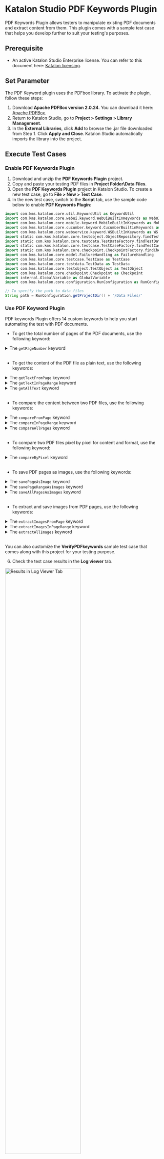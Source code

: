 # Katalon Studio PDF Keywords Plugin

PDF Keywords Plugin allows testers to manipulate existing PDF documents and extract content from them. This plugin comes with a sample test case that helps you develop further to suit your testing's purposes.

## Prerequisite

- An active Katalon Studio Enterprise license. You can refer to this document here: [Katalon licensing](https://docs.katalon.com/katalon-studio/docs/license.html).
## Set Parameter

The PDF Keyword plugin uses the PDFbox library. To activate the plugin, follow these steps:

1. Download **Apache PDFBox version 2.0.24**. You can download it here: [Apache PDFBox](https://www.apache.org/dyn/closer.lua/pdfbox/2.0.24/pdfbox-app-2.0.24.jar).
2. Return to Katalon Studio, go to **Project > Settings > Library Management**. 
3. In the **External Libraries**, click **Add** to browse the .jar file downloaded from Step 1. Click **Apply and Close**. Katalon Studio automatically imports the library into the project.
## Execute Test Cases

### Enable PDF Keywords Plugin

1. Download and unzip the **PDF Keywords Plugin** project.
2. Copy and paste your testing PDF files in **Project Folder\Data Files**.
3. Open the **PDF Keywords Plugin** project in Katalon Studio. To create a new test case, go to **File > New > Test Case**.
4. In the new test case, switch to the **Script** tab, use the sample code below to enable **PDF Keywords Plugin**:

``` groovy
import com.kms.katalon.core.util.KeywordUtil as KeywordUtil
import com.kms.katalon.core.webui.keyword.WebUiBuiltInKeywords as WebUI
import com.kms.katalon.core.mobile.keyword.MobileBuiltInKeywords as Mobile
import com.kms.katalon.core.cucumber.keyword.CucumberBuiltinKeywords as CucumberKW
import com.kms.katalon.core.webservice.keyword.WSBuiltInKeywords as WS
import static com.kms.katalon.core.testobject.ObjectRepository.findTestObject
import static com.kms.katalon.core.testdata.TestDataFactory.findTestData
import static com.kms.katalon.core.testcase.TestCaseFactory.findTestCase
import static com.kms.katalon.core.checkpoint.CheckpointFactory.findCheckpoint
import com.kms.katalon.core.model.FailureHandling as FailureHandling
import com.kms.katalon.core.testcase.TestCase as TestCase
import com.kms.katalon.core.testdata.TestData as TestData
import com.kms.katalon.core.testobject.TestObject as TestObject
import com.kms.katalon.core.checkpoint.Checkpoint as Checkpoint
import internal.GlobalVariable as GlobalVariable
import com.kms.katalon.core.configuration.RunConfiguration as RunConfiguration

// To specify the path to data files
String path = RunConfiguration.getProjectDir() + '/Data Files/'

```

### Use PDF Keyword Plugin

PDF keywords Plugin offers 14 custom keywords to help you start automating the test with PDF documents. 

- To get the total number of pages of the PDF documents, use the following keyword:

<details><summary> The <code>getPageNumber</code> keyword </summary>

### Description

This keyword gets the total number of pages in the document.
### Parameters

<table width="854">
<tbody>
<tr>
<td><strong>Parameter</strong></td>
<td><strong>Type</strong></td>
<td><strong>Mandatory</strong></td>
<td><strong>Description</strong></td>
</tr>
<tr>
<td>File</td>
<td>
<p>String</p>
</td>
<td>Required</td>
<td>The absolute file path</td>
</tr>
</tbody>
</table>

### Example

To get the total number of pages of the **Test_text1.pdf** PDF document, copy and paste the sample code as below:

``` groovy
import com.kms.katalon.core.util.KeywordUtil as KeywordUtil
import com.kms.katalon.core.webui.keyword.WebUiBuiltInKeywords as WebUI
import com.kms.katalon.core.mobile.keyword.MobileBuiltInKeywords as Mobile
import com.kms.katalon.core.cucumber.keyword.CucumberBuiltinKeywords as CucumberKW
import com.kms.katalon.core.webservice.keyword.WSBuiltInKeywords as WS
import static com.kms.katalon.core.testobject.ObjectRepository.findTestObject
import static com.kms.katalon.core.testdata.TestDataFactory.findTestData
import static com.kms.katalon.core.testcase.TestCaseFactory.findTestCase
import static com.kms.katalon.core.checkpoint.CheckpointFactory.findCheckpoint
import com.kms.katalon.core.model.FailureHandling as FailureHandling
import com.kms.katalon.core.testcase.TestCase as TestCase
import com.kms.katalon.core.testdata.TestData as TestData
import com.kms.katalon.core.testobject.TestObject as TestObject
import com.kms.katalon.core.checkpoint.Checkpoint as Checkpoint
import internal.GlobalVariable as GlobalVariable
import com.kms.katalon.core.configuration.RunConfiguration as RunConfiguration

String path = RunConfiguration.getProjectDir() + '/Data Files/'

CustomKeywords.'com.kms.katalon.keyword.pdf.PDF.getPageNumber'(path + 'test_text1.pdf')

```
</details>
&nbsp;

- To get the content of the PDF file as plain text, use the following keywords:

<details><summary> The <code>getTextFromPage</code> keyword </summary>

### Description

This keyword gets the content of a specific PDF page as plain text.
### Parameters

<table width="854">
<tbody>
<tr>
<td><strong>Parameter</strong></td>
<td><strong>Type</strong></td>
<td><strong>Mandatory</strong></td>
<td><strong>Description</strong></td>
</tr>
<tr>
<td>File</td>
<td>
<p>String</p>
</td>
<td>Required</td>
<td>The absolute file path</td>
</tr>
<tr>
<td>startPage</td>
<td>
<p>int</p>
</td>
<td>Required</td>
<td>The page number of the desired PDF page</td>
</tr>
</tbody>
</table>

### Example

To get the Page 3 of the **Test_text1.pdf** PDF document as plain text, copy and paste the sample code as below:

``` groovy
import com.kms.katalon.core.util.KeywordUtil as KeywordUtil
import com.kms.katalon.core.webui.keyword.WebUiBuiltInKeywords as WebUI
import com.kms.katalon.core.mobile.keyword.MobileBuiltInKeywords as Mobile
import com.kms.katalon.core.cucumber.keyword.CucumberBuiltinKeywords as CucumberKW
import com.kms.katalon.core.webservice.keyword.WSBuiltInKeywords as WS
import static com.kms.katalon.core.testobject.ObjectRepository.findTestObject
import static com.kms.katalon.core.testdata.TestDataFactory.findTestData
import static com.kms.katalon.core.testcase.TestCaseFactory.findTestCase
import static com.kms.katalon.core.checkpoint.CheckpointFactory.findCheckpoint
import com.kms.katalon.core.model.FailureHandling as FailureHandling
import com.kms.katalon.core.testcase.TestCase as TestCase
import com.kms.katalon.core.testdata.TestData as TestData
import com.kms.katalon.core.testobject.TestObject as TestObject
import com.kms.katalon.core.checkpoint.Checkpoint as Checkpoint
import internal.GlobalVariable as GlobalVariable
import com.kms.katalon.core.configuration.RunConfiguration as RunConfiguration

String path = RunConfiguration.getProjectDir() + '/Data Files/'

CustomKeywords.'com.kms.katalon.keyword.pdf.PDF.getTextFromPage'(path + 'test_text1.pdf', 3)

```
</details>

<details><summary> The <code>getTextInPageRange</code> keyword </summary>

### Description

This keyword gets the content of a range of PDF pages as plain text.

### Parameters

<table width="854">
<tbody>
<tr>
<td><strong>Parameter</strong></td>
<td><strong>Type</strong></td>
<td><strong>Mandatory</strong></td>
<td><strong>Description</strong></td>
</tr>
<tr>
<td>File</td>
<td>
<p>String</p>
</td>
<td>Required</td>
<td>The absolute file path</td>
</tr>
<tr>
<td>startPage</td>
<td>
<p>int</p>
</td>
<td>Required</td>
<td>The starting page number of the page range</td>
</tr>
<tr>
<td>endPage</td>
<td>
<p>int</p>
</td>
<td>Required</td>
<td>The ending page number of the page range</td>
</tr>
</tbody>
</table>

### Example

To get the Page 1-3 of the **Test_text1.pdf** PDF document as plain text, copy and paste the sample code as below:

``` groovy
import com.kms.katalon.core.util.KeywordUtil as KeywordUtil
import com.kms.katalon.core.webui.keyword.WebUiBuiltInKeywords as WebUI
import com.kms.katalon.core.mobile.keyword.MobileBuiltInKeywords as Mobile
import com.kms.katalon.core.cucumber.keyword.CucumberBuiltinKeywords as CucumberKW
import com.kms.katalon.core.webservice.keyword.WSBuiltInKeywords as WS
import static com.kms.katalon.core.testobject.ObjectRepository.findTestObject
import static com.kms.katalon.core.testdata.TestDataFactory.findTestData
import static com.kms.katalon.core.testcase.TestCaseFactory.findTestCase
import static com.kms.katalon.core.checkpoint.CheckpointFactory.findCheckpoint
import com.kms.katalon.core.model.FailureHandling as FailureHandling
import com.kms.katalon.core.testcase.TestCase as TestCase
import com.kms.katalon.core.testdata.TestData as TestData
import com.kms.katalon.core.testobject.TestObject as TestObject
import com.kms.katalon.core.checkpoint.Checkpoint as Checkpoint
import internal.GlobalVariable as GlobalVariable
import com.kms.katalon.core.configuration.RunConfiguration as RunConfiguration

String path = RunConfiguration.getProjectDir() + '/Data Files/'

CustomKeywords.'com.kms.katalon.keyword.pdf.PDF.getTextInPageRange'(path + 'test_text1.pdf', 1, 3)

```

</details>


<details><summary> The <code>getAllText</code> keyword </summary>

### Description

This keyword gets all content of the document as plain text.
### Parameters
<table width="854">
<tbody>
<tr>
<td><strong>Parameter</strong></td>
<td><strong>Type</strong></td>
<td><strong>Mandatory</strong></td>
<td><strong>Description</strong></td>
</tr>
<tr>
<td>File</td>
<td>
<p>String</p>
</td>
<td>&nbsp;Required</td>
<td>The absolute file path</td>
</tr>
</tbody>
</table>

### Example

To get all pages of the **Test_text1.pdf** PDF document as plain text, copy and paste the sample code as below:

``` groovy
import com.kms.katalon.core.util.KeywordUtil as KeywordUtil
import com.kms.katalon.core.webui.keyword.WebUiBuiltInKeywords as WebUI
import com.kms.katalon.core.mobile.keyword.MobileBuiltInKeywords as Mobile
import com.kms.katalon.core.cucumber.keyword.CucumberBuiltinKeywords as CucumberKW
import com.kms.katalon.core.webservice.keyword.WSBuiltInKeywords as WS
import static com.kms.katalon.core.testobject.ObjectRepository.findTestObject
import static com.kms.katalon.core.testdata.TestDataFactory.findTestData
import static com.kms.katalon.core.testcase.TestCaseFactory.findTestCase
import static com.kms.katalon.core.checkpoint.CheckpointFactory.findCheckpoint
import com.kms.katalon.core.model.FailureHandling as FailureHandling
import com.kms.katalon.core.testcase.TestCase as TestCase
import com.kms.katalon.core.testdata.TestData as TestData
import com.kms.katalon.core.testobject.TestObject as TestObject
import com.kms.katalon.core.checkpoint.Checkpoint as Checkpoint
import internal.GlobalVariable as GlobalVariable
import com.kms.katalon.core.configuration.RunConfiguration as RunConfiguration

String path = RunConfiguration.getProjectDir() + '/Data Files/'

CustomKeywords.'com.kms.katalon.keyword.pdf.PDF.getAllText'(path + 'test_text1.pdf')

```

</details>
&nbsp;

- To compare the content between two PDF files, use the following keywords:

<details><summary> The <code>compareFromPage</code> keyword </summary>

### Description

This keyword compares a particular page of two given PDF documents. The value returns true if the pages match, false if otherwise.
### Parameters
<table width="854">
<tbody>
<tr>
<td><strong>Parameter</strong></td>
<td><strong>Type</strong></td>
<td><strong>Mandatory</strong></td>
<td><strong>Description</strong></td>
</tr>
<tr>
<td>file1</td>
<td>
<p>String</p>
</td>
<td>Required</td>
<td>The absolute file path of the expected file</td>
</tr>
<tr>
<td>file2</td>
<td>
<p>String</p>
</td>
<td>Required</td>
<td>The absolute file path of the actual file</td>
</tr>
<tr>
<td>startPage</td>
<td>
<p>int</p>
</td>
<td>Required</td>
<td>The page number of the specific PDF page</td>
</tr>
<tr>
<td>excludePattern</td>
<td>
<p>def</p>
</td>
<td>Optional</td>
<td>The strings need to exclude from the comparison</td>
</tr>
</tbody>
</table>

### Example

1.  To compare Page 3 of the **Test_text1.pdf** and the **Test_text2.pdf** file without excluding any strings, copy and paste the sample code as below:

``` groovy
import com.kms.katalon.core.util.KeywordUtil as KeywordUtil
import com.kms.katalon.core.webui.keyword.WebUiBuiltInKeywords as WebUI
import com.kms.katalon.core.mobile.keyword.MobileBuiltInKeywords as Mobile
import com.kms.katalon.core.cucumber.keyword.CucumberBuiltinKeywords as CucumberKW
import com.kms.katalon.core.webservice.keyword.WSBuiltInKeywords as WS
import static com.kms.katalon.core.testobject.ObjectRepository.findTestObject
import static com.kms.katalon.core.testdata.TestDataFactory.findTestData
import static com.kms.katalon.core.testcase.TestCaseFactory.findTestCase
import static com.kms.katalon.core.checkpoint.CheckpointFactory.findCheckpoint
import com.kms.katalon.core.model.FailureHandling as FailureHandling
import com.kms.katalon.core.testcase.TestCase as TestCase
import com.kms.katalon.core.testdata.TestData as TestData
import com.kms.katalon.core.testobject.TestObject as TestObject
import com.kms.katalon.core.checkpoint.Checkpoint as Checkpoint
import internal.GlobalVariable as GlobalVariable
import com.kms.katalon.core.configuration.RunConfiguration as RunConfiguration

String path = RunConfiguration.getProjectDir() + '/Data Files/'

CustomKeywords.'com.kms.katalon.keyword.pdf.PDF.compareFromPage'(path + 'test_text1.pdf', path + 'test_text2.pdf', 3, null)

```
2.  To compare Page 3 of the **Test_text1.pdf** and the **Test_text2.pdf** file excluding the **1998**, **1999** strings, copy and paste the sample code as below:

``` groovy
import com.kms.katalon.core.util.KeywordUtil as KeywordUtil
import com.kms.katalon.core.webui.keyword.WebUiBuiltInKeywords as WebUI
import com.kms.katalon.core.mobile.keyword.MobileBuiltInKeywords as Mobile
import com.kms.katalon.core.cucumber.keyword.CucumberBuiltinKeywords as CucumberKW
import com.kms.katalon.core.webservice.keyword.WSBuiltInKeywords as WS
import static com.kms.katalon.core.testobject.ObjectRepository.findTestObject
import static com.kms.katalon.core.testdata.TestDataFactory.findTestData
import static com.kms.katalon.core.testcase.TestCaseFactory.findTestCase
import static com.kms.katalon.core.checkpoint.CheckpointFactory.findCheckpoint
import com.kms.katalon.core.model.FailureHandling as FailureHandling
import com.kms.katalon.core.testcase.TestCase as TestCase
import com.kms.katalon.core.testdata.TestData as TestData
import com.kms.katalon.core.testobject.TestObject as TestObject
import com.kms.katalon.core.checkpoint.Checkpoint as Checkpoint
import internal.GlobalVariable as GlobalVariable
import com.kms.katalon.core.configuration.RunConfiguration as RunConfiguration

String path = RunConfiguration.getProjectDir() + '/Data Files/'

CustomKeywords.'com.kms.katalon.keyword.pdf.PDF.compareFromPage'(path + 'test_text1.pdf', path + 'test_text2.pdf', 3, ['1998', '1999'])

```
</details>


<details><summary> The <code>compareInPageRange</code> keyword </summary>

### Description

This keyword compares a range of pages from two given PDF documents. The value returns true if the pages match, false if otherwise.

### Parameters
<table width="854">
<tbody>
<tr>
<td><strong>Parameter</strong></td>
<td><strong>Type</strong></td>
<td><strong>Mandatory</strong></td>
<td><strong>Description</strong></td>
</tr>
<tr>
<td>file1</td>
<td>
<p>String</p>
</td>
<td>Required</td>
<td>The absolute file path of the expected file</td>
</tr>
<tr>
<td>file2</td>
<td>
<p>String</p>
</td>
<td>Required</td>
<td>The absolute file path of the actual file</td>
</tr>
<tr>
<td>startPage</td>
<td>
<p>int</p>
</td>
<td>Required</td>
<td>The starting page number of the page range</td>
</tr>
<tr>
<td>endPage</td>
<td>
<p>int</p>
</td>
<td>Required</td>
<td>The ending page number of the page range </td>
</tr>
<tr>
<td>excludePattern</td>
<td>
<p>def</p>
</td>
<td>Optional</td>
<td>The strings need to exclude from the comparison</td>
</tr>
</tbody>
</table>

### Example

1.  To compare Page 1-3 of the **Test_text1.pdf** and the **Test_text2.pdf** without excluding any strings, copy and paste the sample code as below:

``` groovy
import com.kms.katalon.core.util.KeywordUtil as KeywordUtil
import com.kms.katalon.core.webui.keyword.WebUiBuiltInKeywords as WebUI
import com.kms.katalon.core.mobile.keyword.MobileBuiltInKeywords as Mobile
import com.kms.katalon.core.cucumber.keyword.CucumberBuiltinKeywords as CucumberKW
import com.kms.katalon.core.webservice.keyword.WSBuiltInKeywords as WS
import static com.kms.katalon.core.testobject.ObjectRepository.findTestObject
import static com.kms.katalon.core.testdata.TestDataFactory.findTestData
import static com.kms.katalon.core.testcase.TestCaseFactory.findTestCase
import static com.kms.katalon.core.checkpoint.CheckpointFactory.findCheckpoint
import com.kms.katalon.core.model.FailureHandling as FailureHandling
import com.kms.katalon.core.testcase.TestCase as TestCase
import com.kms.katalon.core.testdata.TestData as TestData
import com.kms.katalon.core.testobject.TestObject as TestObject
import com.kms.katalon.core.checkpoint.Checkpoint as Checkpoint
import internal.GlobalVariable as GlobalVariable
import com.kms.katalon.core.configuration.RunConfiguration as RunConfiguration

String path = RunConfiguration.getProjectDir() + '/Data Files/'

CustomKeywords.'com.kms.katalon.keyword.pdf.PDF.compareInPageRange'(path + 'test_text1.pdf', path + 'test_text2.pdf', 1, 3, null)

```
2.  To compare Page 1-3 of the **Test_text1.pdf** and the **Test_text2.pdf** excluding the **1998**, **1999** strings, copy and paste the sample code as below:

``` groovy
import com.kms.katalon.core.util.KeywordUtil as KeywordUtil
import com.kms.katalon.core.webui.keyword.WebUiBuiltInKeywords as WebUI
import com.kms.katalon.core.mobile.keyword.MobileBuiltInKeywords as Mobile
import com.kms.katalon.core.cucumber.keyword.CucumberBuiltinKeywords as CucumberKW
import com.kms.katalon.core.webservice.keyword.WSBuiltInKeywords as WS
import static com.kms.katalon.core.testobject.ObjectRepository.findTestObject
import static com.kms.katalon.core.testdata.TestDataFactory.findTestData
import static com.kms.katalon.core.testcase.TestCaseFactory.findTestCase
import static com.kms.katalon.core.checkpoint.CheckpointFactory.findCheckpoint
import com.kms.katalon.core.model.FailureHandling as FailureHandling
import com.kms.katalon.core.testcase.TestCase as TestCase
import com.kms.katalon.core.testdata.TestData as TestData
import com.kms.katalon.core.testobject.TestObject as TestObject
import com.kms.katalon.core.checkpoint.Checkpoint as Checkpoint
import internal.GlobalVariable as GlobalVariable
import com.kms.katalon.core.configuration.RunConfiguration as RunConfiguration

String path = RunConfiguration.getProjectDir() + '/Data Files/'

CustomKeywords.'com.kms.katalon.keyword.pdf.PDF.compareInPageRange'(path + 'test_text1.pdf', path + 'test_text2.pdf', 1, 3, ['1998', '1999'])

```

</details>

<details><summary> The <code>compareAllPages</code> keyword </summary>

### Description

This keyword compares all pages of two given PDF documents. The value returns true if the pages match, false if otherwise.

### Parameters
<table width="854">
<tbody>
<tr>
<td><strong>Parameter</strong></td>
<td><strong>Type</strong></td>
<td><strong>Mandatory</strong></td>
<td><strong>Description</strong></td>
</tr>
<tr>
<td>file1</td>
<td>
<p>String</p>
</td>
<td>Required</td>
<td>The absolute file path of the expected file</td>
</tr>
<tr>
<td>file2</td>
<td>
<p>String</p>
</td>
<td>Required</td>
<td>The absolute file path of the actual file</td>
</tr>
<tr>
<td>excludePattern</td>
<td>
<p>def</p>
</td>
<td>Optional</td>
<td>The strings need to exclude from the comparison</td>
</tr>
</tbody>
</table>

### Example

1.  To compare all pages of the **Test_text1.pdf** and the **Test_text2.pdf** without excluding any strings, copy and paste the sample code as below:

``` groovy
import com.kms.katalon.core.util.KeywordUtil as KeywordUtil
import com.kms.katalon.core.webui.keyword.WebUiBuiltInKeywords as WebUI
import com.kms.katalon.core.mobile.keyword.MobileBuiltInKeywords as Mobile
import com.kms.katalon.core.cucumber.keyword.CucumberBuiltinKeywords as CucumberKW
import com.kms.katalon.core.webservice.keyword.WSBuiltInKeywords as WS
import static com.kms.katalon.core.testobject.ObjectRepository.findTestObject
import static com.kms.katalon.core.testdata.TestDataFactory.findTestData
import static com.kms.katalon.core.testcase.TestCaseFactory.findTestCase
import static com.kms.katalon.core.checkpoint.CheckpointFactory.findCheckpoint
import com.kms.katalon.core.model.FailureHandling as FailureHandling
import com.kms.katalon.core.testcase.TestCase as TestCase
import com.kms.katalon.core.testdata.TestData as TestData
import com.kms.katalon.core.testobject.TestObject as TestObject
import com.kms.katalon.core.checkpoint.Checkpoint as Checkpoint
import internal.GlobalVariable as GlobalVariable
import com.kms.katalon.core.configuration.RunConfiguration as RunConfiguration

String path = RunConfiguration.getProjectDir() + '/Data Files/'

CustomKeywords.'com.kms.katalon.keyword.pdf.PDF.compareAllPages'(path + 'test_text1.pdf', path + 'test_text2.pdf', null)

```
2.  To compare Page 1-3 of the **Test_text1.pdf** and the **Test_text2.pdf** excluding the **1998**, **1999** strings, copy and paste the sample code as below:

``` groovy
import com.kms.katalon.core.util.KeywordUtil as KeywordUtil
import com.kms.katalon.core.webui.keyword.WebUiBuiltInKeywords as WebUI
import com.kms.katalon.core.mobile.keyword.MobileBuiltInKeywords as Mobile
import com.kms.katalon.core.cucumber.keyword.CucumberBuiltinKeywords as CucumberKW
import com.kms.katalon.core.webservice.keyword.WSBuiltInKeywords as WS
import static com.kms.katalon.core.testobject.ObjectRepository.findTestObject
import static com.kms.katalon.core.testdata.TestDataFactory.findTestData
import static com.kms.katalon.core.testcase.TestCaseFactory.findTestCase
import static com.kms.katalon.core.checkpoint.CheckpointFactory.findCheckpoint
import com.kms.katalon.core.model.FailureHandling as FailureHandling
import com.kms.katalon.core.testcase.TestCase as TestCase
import com.kms.katalon.core.testdata.TestData as TestData
import com.kms.katalon.core.testobject.TestObject as TestObject
import com.kms.katalon.core.checkpoint.Checkpoint as Checkpoint
import internal.GlobalVariable as GlobalVariable
import com.kms.katalon.core.configuration.RunConfiguration as RunConfiguration

String path = RunConfiguration.getProjectDir() + '/Data Files/'

CustomKeywords.'com.kms.katalon.keyword.pdf.PDF.compareAllPages'(path + 'test_text1.pdf', path + 'test_text2.pdf', ['1998', '1999'])

```

</details>
&nbsp;

- To compare two PDF files pixel by pixel for content and format, use the following keyword:

<details><summary> The <code>compareByPixel</code> keyword </summary>

### Description

This keyword compares a range of pages from two PDF documents pixel by pixel for the content and format. The value returns true if the pages match, false if otherwise.
### Parameters
<table width="854">
<tbody>
<tr>
<td><strong>Parameter</strong></td>
<td><strong>Type</strong></td>
<td><strong>Mandatory</strong></td>
<td><strong>Description</strong></td>
</tr>
<tr>
<td>file1</td>
<td>
<p>String</p>
</td>
<td>Required</td>
<td>The absolute file path of the expected file</td>
</tr>
<tr>
<td>file2</td>
<td>
<p>String</p>
</td>
<td>Required</td>
<td>The absolute file path of the actual file</td>
</tr>
<tr>
<td>startPage</td>
<td>
<p>int</p>
</td>
<td>Required</td>
<td>The starting page number of the page range</td>
</tr>
<tr>
<td>endPage</td>
<td>
<p>int</p>
</td>
<td>Required</td>
<td>The ending page number of the page range </td>
</tr>
<tr>
<td>highlightImageDifferences</td>
<td>
<p>boolean</p>
</td>
<td>Required</td>
<td>To highlight differences in the images</td>
</tr>
<tr>
<td>showAllDifferences</td>
<td>
<p>boolean</p>
</td>
<td>Required</td>
<td>To compare all the pages of the PDF files (by default as soon as a mismatch is found in a page, this method exits)</td>
</tr>
</tbody>
</table>

### Example

To compare all pages of the **Test_text1.pdf** and the **Test_text2.pdf** pixel by pixel for content and format, copy and paste the sample code as below:

``` groovy
import com.kms.katalon.core.util.KeywordUtil as KeywordUtil
import com.kms.katalon.core.webui.keyword.WebUiBuiltInKeywords as WebUI
import com.kms.katalon.core.mobile.keyword.MobileBuiltInKeywords as Mobile
import com.kms.katalon.core.cucumber.keyword.CucumberBuiltinKeywords as CucumberKW
import com.kms.katalon.core.webservice.keyword.WSBuiltInKeywords as WS
import static com.kms.katalon.core.testobject.ObjectRepository.findTestObject
import static com.kms.katalon.core.testdata.TestDataFactory.findTestData
import static com.kms.katalon.core.testcase.TestCaseFactory.findTestCase
import static com.kms.katalon.core.checkpoint.CheckpointFactory.findCheckpoint
import com.kms.katalon.core.model.FailureHandling as FailureHandling
import com.kms.katalon.core.testcase.TestCase as TestCase
import com.kms.katalon.core.testdata.TestData as TestData
import com.kms.katalon.core.testobject.TestObject as TestObject
import com.kms.katalon.core.checkpoint.Checkpoint as Checkpoint
import internal.GlobalVariable as GlobalVariable
import com.kms.katalon.core.configuration.RunConfiguration as RunConfiguration

String path = RunConfiguration.getProjectDir() + '/Data Files/'

CustomKeywords.'com.kms.katalon.keyword.pdf.PDF.compareByPixel'(path + 'test_image1_diff.pdf', path + 'test_image2_diff.pdf', -1, -1, true, false)

```

</details>
&nbsp;

- To save PDF pages as images, use the following keywords:

<details><summary> The <code>savePageAsImage</code> keyword </summary>

### Description

To save a specific PDF page as an image. By default, the images are saved to your **Project Folder\Data Files\Temp**.
### Parameters

<table width="854">
<tbody>
<tr>
<td><strong>Parameter</strong></td>
<td><strong>Type</strong></td>
<td><strong>Mandatory</strong></td>
<td><strong>Description</strong></td>
</tr>
<tr>
<td>File</td>
<td>
<p>String</p>
</td>
<td>Required</td>
<td>The absolute file path</td>
</tr>
<tr>
<td>startPage</td>
<td>
<p>int</p>
</td>
<td>Required</td>
<td>The page number of the desired PDF page</td>
</tr>
</tbody>
</table>

### Example

To save the Page 3 of the **Test_text1.pdf** PDF document as an image, copy and paste the sample code as below:

``` groovy
import com.kms.katalon.core.util.KeywordUtil as KeywordUtil
import com.kms.katalon.core.webui.keyword.WebUiBuiltInKeywords as WebUI
import com.kms.katalon.core.mobile.keyword.MobileBuiltInKeywords as Mobile
import com.kms.katalon.core.cucumber.keyword.CucumberBuiltinKeywords as CucumberKW
import com.kms.katalon.core.webservice.keyword.WSBuiltInKeywords as WS
import static com.kms.katalon.core.testobject.ObjectRepository.findTestObject
import static com.kms.katalon.core.testdata.TestDataFactory.findTestData
import static com.kms.katalon.core.testcase.TestCaseFactory.findTestCase
import static com.kms.katalon.core.checkpoint.CheckpointFactory.findCheckpoint
import com.kms.katalon.core.model.FailureHandling as FailureHandling
import com.kms.katalon.core.testcase.TestCase as TestCase
import com.kms.katalon.core.testdata.TestData as TestData
import com.kms.katalon.core.testobject.TestObject as TestObject
import com.kms.katalon.core.checkpoint.Checkpoint as Checkpoint
import internal.GlobalVariable as GlobalVariable
import com.kms.katalon.core.configuration.RunConfiguration as RunConfiguration

String path = RunConfiguration.getProjectDir() + '/Data Files/'

CustomKeywords.'com.kms.katalon.keyword.pdf.PDF.savePageAsImage'(path + 'test_text1.pdf', 3)

```
</details>

<details><summary> The <code>savePageRangeAsImages</code> keyword </summary>

### Description

To save a range of PDF pages as images. By default, the images are saved to your **Project Folder\Data Files\Temp**.
### Parameters
<table width="854">
<tbody>
<tr>
<td><strong>Parameter</strong></td>
<td><strong>Type</strong></td>
<td><strong>Mandatory</strong></td>
<td><strong>Description</strong></td>
</tr>
<tr>
<td>file1</td>
<td>
<p>String</p>
</td>
<td>Required</td>
<td>The absolute file path of the expected file</td>
</tr>
<tr>
<td>startPage</td>
<td>
<p>int</p>
</td>
<td>Required</td>
<td>The starting page number of the page range</td>
</tr>
<tr>
<td>endPage</td>
<td>
<p>int</p>
</td>
<td>Required</td>
<td>The ending page number of the page range </td>
</tr>
</tbody>
</table>

### Example

To save the Page 1-3 of the **Test_text1.pdf** PDF document as images, copy and paste the sample code as below:

``` groovy
import com.kms.katalon.core.util.KeywordUtil as KeywordUtil
import com.kms.katalon.core.webui.keyword.WebUiBuiltInKeywords as WebUI
import com.kms.katalon.core.mobile.keyword.MobileBuiltInKeywords as Mobile
import com.kms.katalon.core.cucumber.keyword.CucumberBuiltinKeywords as CucumberKW
import com.kms.katalon.core.webservice.keyword.WSBuiltInKeywords as WS
import static com.kms.katalon.core.testobject.ObjectRepository.findTestObject
import static com.kms.katalon.core.testdata.TestDataFactory.findTestData
import static com.kms.katalon.core.testcase.TestCaseFactory.findTestCase
import static com.kms.katalon.core.checkpoint.CheckpointFactory.findCheckpoint
import com.kms.katalon.core.model.FailureHandling as FailureHandling
import com.kms.katalon.core.testcase.TestCase as TestCase
import com.kms.katalon.core.testdata.TestData as TestData
import com.kms.katalon.core.testobject.TestObject as TestObject
import com.kms.katalon.core.checkpoint.Checkpoint as Checkpoint
import internal.GlobalVariable as GlobalVariable
import com.kms.katalon.core.configuration.RunConfiguration as RunConfiguration

String path = RunConfiguration.getProjectDir() + '/Data Files/'

CustomKeywords.'com.kms.katalon.keyword.pdf.PDF.savePageRangeAsImages'(path + 'test_text1.pdf', 1, 3)

```
</details>

<details><summary> The <code>saveAllPagesAsImages</code> keyword </summary>

### Description

This keyword saves all pages of the PDF document as images. By default, the images are saved to your **Project Folder\Data Files\Temp**.

### Parameters
<table width="854">
<tbody>
<tr>
<td><strong>Parameter</strong></td>
<td><strong>Type</strong></td>
<td><strong>Mandatory</strong></td>
<td><strong>Description</strong></td>
</tr>
<tr>
<td>File</td>
<td>
<p>String</p>
</td>
<td>Required</td>
<td>The absolute file path</td>
</tr>
</tbody>
</table>

### Example

To save all pages of the **Test_text1.pdf** PDF document as images, copy and paste the sample code as below:

``` groovy
import com.kms.katalon.core.util.KeywordUtil as KeywordUtil
import com.kms.katalon.core.webui.keyword.WebUiBuiltInKeywords as WebUI
import com.kms.katalon.core.mobile.keyword.MobileBuiltInKeywords as Mobile
import com.kms.katalon.core.cucumber.keyword.CucumberBuiltinKeywords as CucumberKW
import com.kms.katalon.core.webservice.keyword.WSBuiltInKeywords as WS
import static com.kms.katalon.core.testobject.ObjectRepository.findTestObject
import static com.kms.katalon.core.testdata.TestDataFactory.findTestData
import static com.kms.katalon.core.testcase.TestCaseFactory.findTestCase
import static com.kms.katalon.core.checkpoint.CheckpointFactory.findCheckpoint
import com.kms.katalon.core.model.FailureHandling as FailureHandling
import com.kms.katalon.core.testcase.TestCase as TestCase
import com.kms.katalon.core.testdata.TestData as TestData
import com.kms.katalon.core.testobject.TestObject as TestObject
import com.kms.katalon.core.checkpoint.Checkpoint as Checkpoint
import internal.GlobalVariable as GlobalVariable
import com.kms.katalon.core.configuration.RunConfiguration as RunConfiguration

String path = RunConfiguration.getProjectDir() + '/Data Files/'

CustomKeywords.'com.kms.katalon.keyword.pdf.PDF.saveAllPagesAsImages'(path + 'test_text1.pdf')

```

</details>
&nbsp;

- To extract and save images from PDF pages, use the following keywords:

<details><summary> The <code>extractImagesFromPage</code> keyword </summary>

### Description

This keyword extracts all the embedded images from a specific PDF page. By default, the images are saved to your **Project Folder\Data Files\Temp**.
### Parameters

<table width="854">
<tbody>
<tr>
<td><strong>Parameter</strong></td>
<td><strong>Type</strong></td>
<td><strong>Mandatory</strong></td>
<td><strong>Description</strong></td>
</tr>
<tr>
<td>File</td>
<td>
<p>String</p>
</td>
<td>Required</td>
<td>The absolute file path</td>
</tr>
<tr>
<td>startPage</td>
<td>
<p>int</p>
</td>
<td>Required</td>
<td>The page number of the desired PDF page</td>
</tr>
</tbody>
</table>

### Example

To extract all images from Page 3 of the **Test_text1.pdf** PDF document, copy and paste the sample code as below:

``` groovy
import com.kms.katalon.core.util.KeywordUtil as KeywordUtil
import com.kms.katalon.core.webui.keyword.WebUiBuiltInKeywords as WebUI
import com.kms.katalon.core.mobile.keyword.MobileBuiltInKeywords as Mobile
import com.kms.katalon.core.cucumber.keyword.CucumberBuiltinKeywords as CucumberKW
import com.kms.katalon.core.webservice.keyword.WSBuiltInKeywords as WS
import static com.kms.katalon.core.testobject.ObjectRepository.findTestObject
import static com.kms.katalon.core.testdata.TestDataFactory.findTestData
import static com.kms.katalon.core.testcase.TestCaseFactory.findTestCase
import static com.kms.katalon.core.checkpoint.CheckpointFactory.findCheckpoint
import com.kms.katalon.core.model.FailureHandling as FailureHandling
import com.kms.katalon.core.testcase.TestCase as TestCase
import com.kms.katalon.core.testdata.TestData as TestData
import com.kms.katalon.core.testobject.TestObject as TestObject
import com.kms.katalon.core.checkpoint.Checkpoint as Checkpoint
import internal.GlobalVariable as GlobalVariable
import com.kms.katalon.core.configuration.RunConfiguration as RunConfiguration

String path = RunConfiguration.getProjectDir() + '/Data Files/'

CustomKeywords.'com.kms.katalon.keyword.pdf.PDF.extractImagesFromPage'(path + 'test_text1.pdf', 3)

```
</details>
<details><summary> The <code>extractImagesInPageRange</code> keyword </summary>

### Description

This keyword extracts all the embedded images from a range of PDF pages. By default, the images are saved to your **Project Folder\Data Files\Temp**.
### Parameters
<table width="854">
<tbody>
<tr>
<td><strong>Parameter</strong></td>
<td><strong>Type</strong></td>
<td><strong>Mandatory</strong></td>
<td><strong>Description</strong></td>
</tr>
<tr>
<td>file1</td>
<td>
<p>String</p>
</td>
<td>Required</td>
<td>The absolute file path of the expected file</td>
</tr>
<tr>
<td>startPage</td>
<td>
<p>int</p>
</td>
<td>Required</td>
<td>The starting page number of the page range</td>
</tr>
<tr>
<td>endPage</td>
<td>
<p>int</p>
</td>
<td>Required</td>
<td>The ending page number of the page range </td>
</tr>
</tbody>
</table>

### Example

To extract all images from Page 1-3 of the **Test_text1.pdf** PDF document, copy and paste the sample code as below:

``` groovy
import com.kms.katalon.core.util.KeywordUtil as KeywordUtil
import com.kms.katalon.core.webui.keyword.WebUiBuiltInKeywords as WebUI
import com.kms.katalon.core.mobile.keyword.MobileBuiltInKeywords as Mobile
import com.kms.katalon.core.cucumber.keyword.CucumberBuiltinKeywords as CucumberKW
import com.kms.katalon.core.webservice.keyword.WSBuiltInKeywords as WS
import static com.kms.katalon.core.testobject.ObjectRepository.findTestObject
import static com.kms.katalon.core.testdata.TestDataFactory.findTestData
import static com.kms.katalon.core.testcase.TestCaseFactory.findTestCase
import static com.kms.katalon.core.checkpoint.CheckpointFactory.findCheckpoint
import com.kms.katalon.core.model.FailureHandling as FailureHandling
import com.kms.katalon.core.testcase.TestCase as TestCase
import com.kms.katalon.core.testdata.TestData as TestData
import com.kms.katalon.core.testobject.TestObject as TestObject
import com.kms.katalon.core.checkpoint.Checkpoint as Checkpoint
import internal.GlobalVariable as GlobalVariable
import com.kms.katalon.core.configuration.RunConfiguration as RunConfiguration

String path = RunConfiguration.getProjectDir() + '/Data Files/'

CustomKeywords.'com.kms.katalon.keyword.pdf.PDF.extractImagesFromPage'(path + 'test_text1.pdf', 1, 3)

```

</details>

<details><summary> The <code>extractAllImages</code> keyword </summary>

### Description

This keyword extracts all the embedded images from all pages in the PDF document. By default, the images are saved to your **Project Folder\Data Files\Temp**.

### Parameters
<table width="854">
<tbody>
<tr>
<td><strong>Parameter</strong></td>
<td><strong>Type</strong></td>
<td><strong>Mandatory</strong></td>
<td><strong>Description</strong></td>
</tr>
<tr>
<td>File</td>
<td>
<p>String</p>
</td>
<td>Required</td>
<td>The absolute file path</td>
</tr>
</tbody>
</table>

### Example

To extract all images from all pages of the **Test_text1.pdf** PDF document, copy and paste the sample code as below:

``` groovy
import com.kms.katalon.core.util.KeywordUtil as KeywordUtil
import com.kms.katalon.core.webui.keyword.WebUiBuiltInKeywords as WebUI
import com.kms.katalon.core.mobile.keyword.MobileBuiltInKeywords as Mobile
import com.kms.katalon.core.cucumber.keyword.CucumberBuiltinKeywords as CucumberKW
import com.kms.katalon.core.webservice.keyword.WSBuiltInKeywords as WS
import static com.kms.katalon.core.testobject.ObjectRepository.findTestObject
import static com.kms.katalon.core.testdata.TestDataFactory.findTestData
import static com.kms.katalon.core.testcase.TestCaseFactory.findTestCase
import static com.kms.katalon.core.checkpoint.CheckpointFactory.findCheckpoint
import com.kms.katalon.core.model.FailureHandling as FailureHandling
import com.kms.katalon.core.testcase.TestCase as TestCase
import com.kms.katalon.core.testdata.TestData as TestData
import com.kms.katalon.core.testobject.TestObject as TestObject
import com.kms.katalon.core.checkpoint.Checkpoint as Checkpoint
import internal.GlobalVariable as GlobalVariable
import com.kms.katalon.core.configuration.RunConfiguration as RunConfiguration

String path = RunConfiguration.getProjectDir() + '/Data Files/'

CustomKeywords.'com.kms.katalon.keyword.pdf.PDF.extractAllImages'(path + 'test_text1.pdf')

```

</details>
&nbsp;

You can also customize the **VerifyPDFkeywords** sample test case that comes along with this project for your testing purpose.

6. Check the test case results in the **Log viewer** tab.

<img src="https://github.com/katalon-studio/docs-images/raw/master/katalon-studio/docs/pdf-keywords-plugin/KS-README-Results-in-Log-viewer-tab.png" alt="Results in Log Viewer Tab" width=70%>

## License

Copyright (c) Katalon LLC. All rights reserved.

Licensed under the LICENSE AGREEMENT FOR KATALON AUTOMATION FRAMEWORK.
